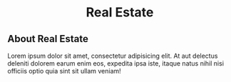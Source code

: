 
<h1 align="center">Real Estate</h1>



## About Real Estate

Lorem ipsum dolor sit amet, consectetur adipisicing elit. At aut delectus deleniti dolorem earum enim eos, expedita ipsa iste, itaque natus nihil nisi officiis optio quia sint sit ullam veniam!


